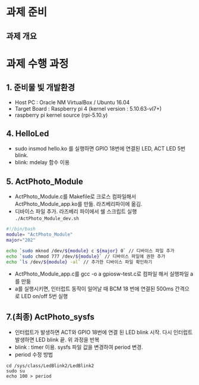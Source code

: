 # 과제 준비

## 과제 개요



# 과제 수행 과정
## 1. 준비물 빛 개발환경

- Host PC : Oracle NM VirtualBox / Ubuntu 16.04
- Target Board : Raspberry pi 4 (kernel version : 5.10.63-vl7+)
- raspberry pi kernel source (rpi-5.10.y)


## 4. HelloLed
- sudo insmod hello.ko 를 실행하면 GPIO 18번에 연결된 LED, ACT LED 5번 blink.
- blink: mdelay 함수 이용

## 5. ActPhoto_Module
-  ActPhoto_Module.c를 Makefile로 크로스 컴파일해서  ActPhoto_Module_app.ko를 만듦. 라즈베리파이에 옮김.
- 디바이스 파일 추가. 라즈베리 파이에서 쉘 스크립트 실행 `./ActPhoto_Module_dev.sh`

```bash
#!/bin/bash
module= "ActPhoto_Module"
major="202"

echo `sudo mknod /dev/${module} c ${major} 0` // 디바이스 파일 추가
echo `sudo chmod 777 /dev/${module}` // 디바이스 파일에 권한 추가
echo `ls /dev/${module} -al` // 추가한 디바이스 파일 확인하기

```

-  ActPhoto_Module_app.c를 gcc -o a gpiosw-test.c로 컴파일 해서 실행파일 a를 만듦
- a를 실행시키면, 인터럽트 동작이 일어날 때 BCM 18 번에 연결된 500ms 간격으로 LED on/off 5번 실행

## 7.(최종) ActPhoto_sysfs
- 인터럽트가 발생하면 ACT와 GPIO 18번에 연결 된 LED blink 시작. 다시 인터럽트 발생하면 LED blink 끝. 위 과정을 반복
- blink : timer 이용. sysfs 파일 값을 변경하여 period 변경.
- period 수정 방법
```
cd /sys/class/LedBlink2/LedBlink2
sudo su
echo 100 > period
```
